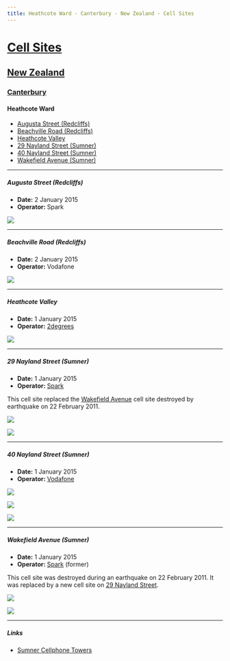 ```yaml
---
title: Heathcote Ward - Canterbury - New Zealand - Cell Sites
---
```


# [Cell Sites](../../)

## [New Zealand](../)

### [Canterbury](./)

#### Heathcote Ward

* [Augusta Street (Redcliffs)](#augusta-street-redcliffs)
* [Beachville Road (Redcliffs)](#beachville-road-redcliffs)
* [Heathcote Valley](#heathcote-valley)
* [29 Nayland Street (Sumner)](#29-nayland-street-sumner)
* [40 Nayland Street (Sumner)](#40-nayland-street-sumner)
* [Wakefield Avenue (Sumner)](#wakefield-avenue-sumner)

---

##### Augusta Street (Redcliffs)

* **Date:** 2 January 2015
* **Operator:** Spark

![](https://f001.backblazeb2.com/file/CellSites/NZ/CAN/20150102-174132.jpg)

---

##### Beachville Road (Redcliffs)

* **Date:** 2 January 2015
* **Operator:** Vodafone

![](https://f001.backblazeb2.com/file/CellSites/NZ/CAN/20150102-173925.jpg)

---

##### Heathcote Valley

* **Date:** 1 January 2015
* **Operator:** [2degrees]

![](https://f001.backblazeb2.com/file/CellSites/NZ/CAN/20150101-145318.jpg)

---

##### 29 Nayland Street (Sumner)

* **Date:** 1 January 2015
* **Operator:** [Spark]

This cell site replaced the [Wakefield Avenue](#wakefield-avenue-sumner) cell site destroyed by earthquake on 22 February 2011.

![](https://f001.backblazeb2.com/file/CellSites/NZ/CAN/20150101-153846.jpg)

![](https://f001.backblazeb2.com/file/CellSites/NZ/CAN/20150101-154046.jpg)

---

##### 40 Nayland Street (Sumner)

* **Date:** 1 January 2015
* **Operator:** [Vodafone]

![](https://f001.backblazeb2.com/file/CellSites/NZ/CAN/20150101-154943.jpg)

![](https://f001.backblazeb2.com/file/CellSites/NZ/CAN/20150101-155020.jpg)

![](https://f001.backblazeb2.com/file/CellSites/NZ/CAN/20150101-154744.jpg)

---

##### Wakefield Avenue (Sumner)

* **Date:** 1 January 2015
* **Operator:** [Spark] (former)

This cell site was destroyed during an earthquake on 22 February 2011.
It was replaced by a new cell site on [29 Nayland Street](#29-nayland-street-sumner).

![](https://f001.backblazeb2.com/file/CellSites/NZ/CAN/20150101-154411.jpg)

![](https://f001.backblazeb2.com/file/CellSites/NZ/CAN/20150101-154442.jpg)

---

##### Links

* [Sumner Cellphone Towers](http://www.sumnercommunity.co.nz/The-Hub/Current-News/Sumner-Cellphone-Towers)

[2degrees]: https://en.wikipedia.org/wiki/2degrees
[Spark]: https://en.wikipedia.org/wiki/Spark_New_Zealand
[Vodafone]: https://en.wikipedia.org/wiki/Vodafone_New_Zealand
